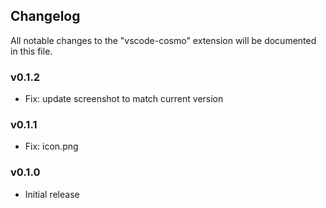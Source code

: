 ## Changelog

All notable changes to the "vscode-cosmo" extension will be documented in this file.

### v0.1.2

- Fix: update screenshot to match current version

### v0.1.1

- Fix: icon.png

### v0.1.0

- Initial release
